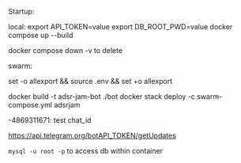 Startup:

local:
export API_TOKEN=value
export DB_ROOT_PWD=value
docker compose up --build

docker compose down -v to delete

swarm:

set -o allexport && source .env && set +o allexport

docker build -t adsr-jam-bot ./bot
docker stack deploy -c swarm-compose.yml adsrjam


-4869311671: test chat_id

https://api.telegram.org/botAPI_TOKEN/getUpdates

`mysql -u root -p` to access db within container
